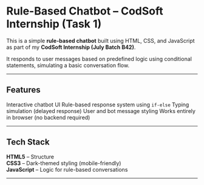#  Rule-Based Chatbot – CodSoft Internship (Task 1)

This is a simple **rule-based chatbot** built using HTML, CSS, and JavaScript as part of my **CodSoft Internship (July Batch B42)**.

It responds to user messages based on predefined logic using conditional statements, simulating a basic conversation flow.

---

##  Features

 Interactive chatbot UI
 Rule-based response system using `if-else`
 Typing simulation (delayed response)
 User and bot message styling
 Works entirely in browser (no backend required)

---

##  Tech Stack

 **HTML5** – Structure  
 **CSS3** – Dark-themed styling (mobile-friendly)  
 **JavaScript** – Logic for rule-based conversations

---

